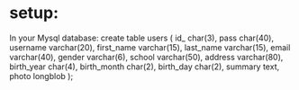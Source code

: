 # setup:

In your Mysql database:
    create table users (
      id_ char(3),
      pass char(40),
      username varchar(20),
      first_name varchar(15),
      last_name varchar(15),
      email varchar(40),
      gender varchar(6),
      school varchar(50),
      address varchar(80),
      birth_year char(4),
      birth_month char(2),
      birth_day char(2),
      summary text,
      photo longblob
    );
